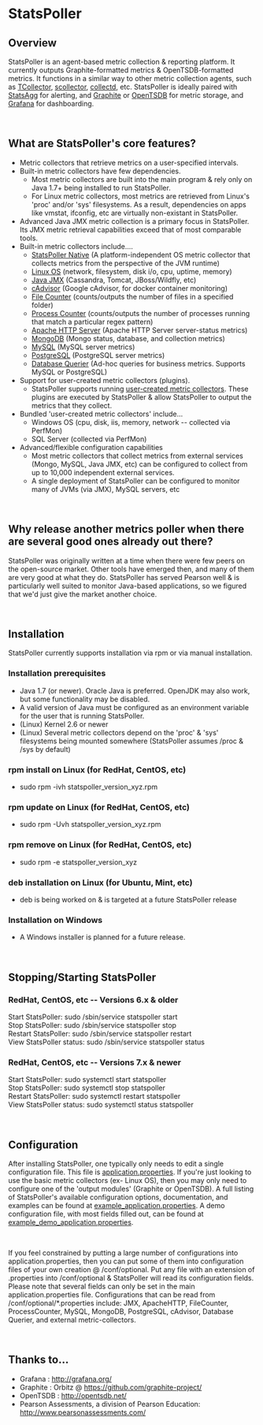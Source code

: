 # StatsPoller

## Overview

StatsPoller is an agent-based metric collection & reporting platform. It currently outputs Graphite-formatted metrics & OpenTSDB-formatted metrics. It functions in a similar way to other metric collection agents, such as  [TCollector](https://github.com/OpenTSDB/tcollector), [scollector](http://bosun.org/scollector/), [collectd](https://collectd.org/), etc. StatsPoller is ideally paired with [StatsAgg](https://github.com/PearsonEducation/StatsAgg) for alerting, and [Graphite](https://github.com/graphite-project/) or [OpenTSDB](http://opentsdb.net/) for metric storage, and [Grafana](http://grafana.org/) for dashboarding.

<br>

## What are StatsPoller's core features?

* Metric collectors that retrieve metrics on a user-specified intervals.
* Built-in metric collectors have few dependencies.
    * Most metric collectors are built into the main program & rely only on Java 1.7+ being installed to run StatsPoller.
    * For Linux metric collectors, most metrics are retrieved from Linux's 'proc' and/or 'sys' filesystems. As a result, dependencies on apps like vmstat, ifconfig, etc are virtually non-existant in StatsPoller.
* Advanced Java JMX metric collection is a primary focus in StatsPoller. Its JMX metric retrieval capabilities exceed that of most comparable tools.
* Built-in metric collectors include....
  * [StatsPoller Native](./docs/statspoller_native.md) (A platform-independent OS metric collector that collects metrics from the perspective of the JVM runtime)  
  * [Linux OS](./docs/linux_collector.md) (network, filesystem, disk i/o, cpu, uptime, memory)
  * [Java JMX](./docs/jmx.md) (Cassandra, Tomcat, JBoss/Wildfly, etc)
  * [cAdvisor](./docs/cadvisor.md) (Google cAdvisor, for docker container monitoring)  
  * [File Counter](./docs/file_counter.md) (counts/outputs the number of files in a specified folder)
  * [Process Counter](./docs/process_counter.md) (counts/outputs the number of processes running that match a particular regex pattern)
  * [Apache HTTP Server](./docs/apache_http.md) (Apache HTTP Server server-status metrics)
  * [MongoDB](./docs/mongo.md) (Mongo status, database, and collection metrics)
  * [MySQL](./docs/mysql.md) (MySQL server metrics)
  * [PostgreSQL](./docs/postgres.md) (PostgreSQL server metrics)
  * [Database Querier](./docs/db_querier.md) (Ad-hoc queries for business metrics. Supports MySQL or PostgreSQL)
* Support for user-created metric collectors (plugins).
  * StatsPoller supports running [user-created metric collectors](./docs/external_metric_collectors.md). These plugins are executed by StatsPoller & allow StatsPoller to output the metrics that they collect.
* Bundled 'user-created metric collectors' include...
  * Windows OS (cpu, disk, iis, memory, network  -- collected via PerfMon)
  * SQL Server (collected via PerfMon)
* Advanced/flexible configuration capabilities
  * Most metric collectors that collect metrics from external services (Mongo, MySQL, Java JMX, etc) can be configured to collect from up to 10,000 independent external services.
  * A single deployment of StatsPoller can be configured to monitor many of JVMs (via JMX), MySQL servers, etc

<br>

## Why release another metrics poller when there are several good ones already out there?

StatsPoller was originally written at a time when there were few peers on the open-source market. Other tools have emerged then, and many of them are very good at what they do. StatsPoller has served Pearson well & is particularly well suited to monitor Java-based applications, so we figured that we'd just give the market another choice.

<br>

## Installation

StatsPoller currently supports installation via rpm or via manual installation.

### Installation prerequisites

* Java 1.7 (or newer). Oracle Java is preferred. OpenJDK may also work, but some functionality may be disabled.
* A valid version of Java must be configured as an environment variable for the user that is running StatsPoller.
* (Linux) Kernel 2.6 or newer
* (Linux) Several metric collectors depend on the 'proc' & 'sys' filesystems being mounted somewhere (StatsPoller assumes /proc & /sys by default)

### rpm install on Linux (for RedHat, CentOS, etc)

* sudo rpm -ivh statspoller_version_xyz.rpm

### rpm update on Linux (for RedHat, CentOS, etc)

* sudo rpm -Uvh statspoller_version_xyz.rpm

### rpm remove on Linux (for RedHat, CentOS, etc)

* sudo rpm -e statspoller_version_xyz

### deb installation on Linux (for Ubuntu, Mint, etc)

* deb is being worked on & is targeted at a future StatsPoller release

### Installation on Windows

* A Windows installer is planned for a future release.

<br>

## Stopping/Starting StatsPoller

### RedHat, CentOS, etc  -- Versions 6.x & older

Start StatsPoller: sudo /sbin/service statspoller start  
Stop StatsPoller: sudo /sbin/service statspoller stop  
Restart StatsPoller: sudo /sbin/service statspoller restart  
View StatsPoller status: sudo /sbin/service statspoller status  

### RedHat, CentOS, etc  -- Versions 7.x & newer

Start StatsPoller: sudo systemctl start statspoller  
Stop StatsPoller: sudo systemctl stop statspoller  
Restart StatsPoller: sudo systemctl restart statspoller  
View StatsPoller status: sudo systemctl status statspoller  

<br>

## Configuration

After installing StatsPoller, one typically only needs to edit a single configuration file. This file is [application.properties](./conf/application.properties). If you're just looking to use the basic metric collectors (ex- Linux OS), then you may only need to configure one of the 'output modules' (Graphite or OpenTSDB). A full listing of StatsPoller's available configuration options, documentation, and examples can be found at [example_application.properties](./conf/example_application.properties). A demo configuration file, with most fields filled out, can be found at [example_demo_application.properties](./conf/example_demo_application.properties).

<br>

If you feel constrained by putting a large number of configurations into application.properties, then you can put some of them into configuration files of your own creation @ /conf/optional. Put any file with an extension of .properties into /conf/optional & StatsPoller will read its configuration fields. Please note that several fields can only be set in the main application.properties file. Configurations that can be read from /conf/optional/*.properties include: JMX, ApacheHTTP, FileCounter, ProcessCounter, MySQL, MongoDB, PostgreSQL, cAdvisor, Database Querier, and external metric-collectors.

<br>

## Thanks to...
* Grafana : http://grafana.org/
* Graphite : Orbitz @ https://github.com/graphite-project/
* OpenTSDB : http://opentsdb.net/
* Pearson Assessments, a division of Pearson Education: http://www.pearsonassessments.com/
